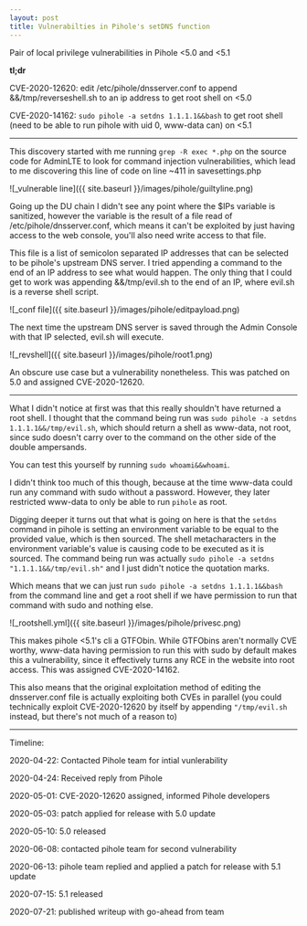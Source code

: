 ```yaml
---
layout: post
title: Vulnerabilties in Pihole's setDNS function
---
```

Pair of local privilege vulnerabilities in Pihole <5.0 and <5.1

**tl;dr**

CVE-2020-12620: edit /etc/pihole/dnsserver.conf to append &&/tmp/reverseshell.sh to an ip address to get root shell on <5.0

CVE-2020-14162: `sudo pihole -a setdns 1.1.1.1&&bash` to get root shell (need to be able to run pihole with uid 0, www-data can) on <5.1

***

This discovery started with me running `grep -R exec *.php` on the source code for AdminLTE to look for command injection vulnerabilities, which lead to me discovering this line of code on line ~411 in savesettings.php

![_vulnerable line]({{ site.baseurl }}/images/pihole/guiltyline.png)

Going up the DU chain I didn't see any point where the $IPs variable is sanitized, however the variable is the result of a file read of /etc/pihole/dnsserver.conf, which means it can't be exploited by just having access to the web console, you'll also need write access to that file.

This file is a list of semicolon separated IP addresses that can be selected to be pihole's upstream DNS server. I tried appending a command to the end of an IP address to see what would happen. The only thing that I could get to work was appending &&/tmp/evil.sh to the end of an IP, where evil.sh is a reverse shell script.

![_conf file]({{ site.baseurl }}/images/pihole/editpayload.png)

The next time the upstream DNS server is saved through the Admin Console with that IP selected, evil.sh will execute.

![_revshell]({{ site.baseurl }}/images/pihole/root1.png)

An obscure use case but a vulnerability nonetheless. This was patched on 5.0 and assigned CVE-2020-12620.

***

What I didn't notice at first was that this really shouldn't have returned a root shell. I thought that the command being run was `sudo pihole -a setdns 1.1.1.1&&/tmp/evil.sh`, which should return a shell as www-data, not root, since sudo doesn't carry over to the command on the other side of the double ampersands.

You can test this yourself by running `sudo whoami&&whoami`.

I didn't think too much of this though, because at the time www-data could run any command with sudo without a password. However, they later restricted www-data to only be able to run `pihole` as root.

Digging deeper it turns out that what is going on here is that the `setdns` command in pihole is setting an environment variable to be equal to the provided value, which is then sourced. The shell metacharacters in the environment variable's value is causing code to be executed as it is sourced. The command being run was actually `sudo pihole -a setdns "1.1.1.1&&/tmp/evil.sh"` and I just didn't notice the quotation marks.

Which means that we can just run `sudo pihole -a setdns 1.1.1.1&&bash` from the command line and get a root shell if we have permission to run that command with sudo and nothing else.

![_rootshell.yml]({{ site.baseurl }}/images/pihole/privesc.png)

This makes pihole <5.1's cli a GTFObin. While GTFObins aren't normally CVE worthy, www-data having permission to run this with sudo by default makes this a vulnerability, since it effectively turns any RCE in the website into root access. This was assigned CVE-2020-14162.

This also means that the original exploitation method of editing the dnsserver.conf file is actually exploiting both CVEs in parallel (you could technically exploit CVE-2020-12620 by itself by appending `"/tmp/evil.sh` instead, but there's not much of a reason to)

***

Timeline:

2020-04-22: Contacted Pihole team for intial vunlerability

2020-04-24: Received reply from Pihole

2020-05-01: CVE-2020-12620 assigned, informed Pihole developers

2020-05-03: patch applied for release with 5.0 update

2020-05-10: 5.0 released

2020-06-08: contacted pihole team for second vulnerability

2020-06-13: pihole team replied and applied a patch for release with 5.1 update

2020-07-15: 5.1 released

2020-07-21: published writeup with go-ahead from team
